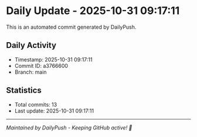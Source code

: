 # Daily Update - 2025-10-31 09:17:11

This is an automated commit generated by DailyPush.

## Daily Activity
- Timestamp: 2025-10-31 09:17:11
- Commit ID: a3766600
- Branch: main

## Statistics
- Total commits: 13
- Last update: 2025-10-31 09:17:11

---
*Maintained by DailyPush - Keeping GitHub active! 🚀*
